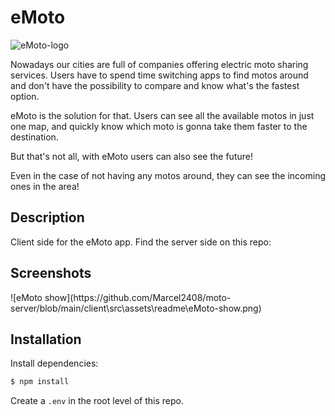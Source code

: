 # eMoto

![eMoto-logo](https://github.com/Marcel2408/moto-server/blob/main/client/src/assets/readme/eMoto-show.png)

Nowadays our cities are full of companies offering electric moto sharing services. Users have to spend time switching apps to find motos around and don't have the possibility to compare and know what's the fastest option. 

eMoto is the solution for that. Users can see all the available motos in just one map, and quickly know which moto is gonna take them faster to the destination.

But that's not all, with eMoto users can also see the future! 

Even in the case of not having any motos around, they can see the incoming ones in the area!

## Description

Client side for the eMoto app. Find the server side on this repo: <link to repo> 


## Screenshots

<images>
![eMoto show](https://github.com/Marcel2408/moto-server/blob/main/client\src\assets\readme\eMoto-show.png)

## Installation

Install dependencies:

```bash
$ npm install
```
Create a ```.env``` in the root level of this repo.